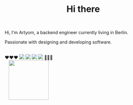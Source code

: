 
<h1 align="center">
  Hi there
</h1>
<br />

Hi, I'm Artyom, a backend engineer currently living in Berlin.

Passionate with designing and developing software.
<br />
<br />

<div style='display: inline-block' align='center'>
❤️❤️❤️   
  <img src="https://img.icons8.com/offices/40/000000/ruby-gemstone.png"/>
  <img src="https://img.icons8.com/color/48/000000/javascript--v1.png"/>
  <img src="https://img.icons8.com/color/48/000000/golang.png"/>
  <img src="https://cdn.icon-icons.com/icons2/2699/PNG/48/elixir_lang_logo_icon_169207.png" />
   💜💜💜
  <br />
   <img src="https://media.giphy.com/media/qBUOTxKwa6hhK/giphy.gif" height="128"/>
  </div>
<div>
